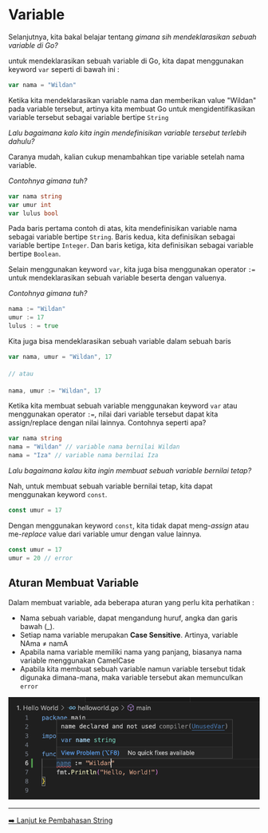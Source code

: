 # Variable
Selanjutnya, kita bakal belajar tentang _gimana sih mendeklarasikan sebuah variable di Go?_

untuk mendeklarasikan sebuah variable di Go, kita dapat menggunakan keyword `var` seperti di bawah ini :
```go
var nama = "Wildan"
```
Ketika kita mendeklarasikan variable nama dan memberikan value "Wildan" pada variable tersebut, artinya kita membuat Go untuk mengidentifikasikan variable tersebut sebagai variable bertipe `String`

_Lalu bagaimana kalo kita ingin mendefinisikan variable tersebut terlebih dahulu?_

Caranya mudah, kalian cukup menambahkan tipe variable setelah nama variable. 

_Contohnya gimana tuh?_

```go
var nama string
var umur int
var lulus bool
```
Pada baris pertama contoh di atas, kita mendefinisikan variable nama sebagai variable bertipe `String`. Baris kedua, kita definisikan sebagai variable bertipe `Integer`. Dan baris ketiga, kita definisikan sebagai variable bertipe `Boolean`.

Selain menggunakan keyword `var`, kita juga bisa menggunakan operator `:=` untuk mendeklarasikan sebuah variable beserta dengan valuenya.

_Contohnya gimana tuh?_
```go
nama := "Wildan"
umur := 17
lulus : = true
```
Kita juga bisa mendeklarasikan sebuah variable dalam sebuah baris
```go
var nama, umur = "Wildan", 17

// atau

nama, umur := "Wildan", 17
```
Ketika kita membuat sebuah variable menggunakan keyword `var` atau menggunakan operator `:=`, nilai dari variable tersebut dapat kita assign/replace dengan nilai lainnya. Contohnya seperti apa?
```go
var nama string
nama = "Wildan" // variable nama bernilai Wildan
nama = "Iza" // variable nama bernilai Iza
```
_Lalu bagaimana kalau kita ingin membuat sebuah variable bernilai tetap?_

Nah, untuk membuat sebuah variable bernilai tetap, kita dapat menggunakan keyword `const`.
```go
const umur = 17
```
Dengan menggunakan keyword `const`, kita tidak dapat meng-_assign_ atau me-_replace_ value dari variable umur dengan value lainnya.
```go
const umur = 17
umur = 20 // error
```
## Aturan Membuat Variable
Dalam membuat variable, ada beberapa aturan yang perlu kita perhatikan :
- Nama sebuah variable, dapat mengandung huruf, angka dan garis bawah (_).  
- Setiap nama variable merupakan **Case Sensitive**. Artinya, variable NAma ≠ namA
- Apabila nama variable memiliki nama yang panjang, biasanya nama variable menggunakan CamelCase
- Apabila kita membuat sebuah variable namun variable tersebut tidak digunaka dimana-mana, maka variable tersebut akan memunculkan `error`

![](../assets/variable-not-used.png)

---
[➡️ Lanjut ke Pembahasan String](./1.%20String.md)